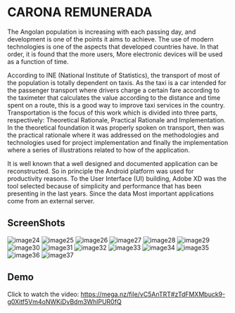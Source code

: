 
# CARONA REMUNERADA

The Angolan population is increasing with each passing day, and development is one of
the points it aims to achieve. The use of modern technologies is one of the aspects that
developed countries have. In that order, it is found that the more users, More electronic devices
will be used as a function of time.

According to INE (National Institute of Statistics), the transport of most of the
population is totally dependent on taxis. As the taxi is a car intended for the passenger transport
where drivers charge a certain fare according to the taximeter that calculates the value according
to the distance and time spent on a route, this is a good way to improve taxi services in the
country. Transportation is the focus of this work which is divided into three parts, respectively:
Theoretical Rationale, Practical Rationale and Implementation. In the theoretical foundation it
was properly spoken on transport, then was the practical rationale where it was addressed on
the methodologies and technologies used for project implementation and finally the
implementation where a series of illustrations related to how of the application.

It is well known that a well designed and documented application can be reconstructed.
So in principle the Android platform was used for productivity reasons. To the User Interface
(UI) building, Adobe XD was the tool selected because of simplicity and performance that has
been presenting in the last years. Since the data Most important applications come from an
external server.

## ScreenShots
![image24](https://user-images.githubusercontent.com/34483729/188131868-6f5a361c-efe4-4475-b529-e1e14afd6619.png)
![image25](https://user-images.githubusercontent.com/34483729/188131871-9e37cd07-1aad-4917-8d79-dd81d6091353.png)
![image26](https://user-images.githubusercontent.com/34483729/188131873-bfc9d60c-5c34-4f97-9412-42454c87cda9.png)
![image27](https://user-images.githubusercontent.com/34483729/188131876-5cdc05f8-48ce-4106-ab47-b2a9ede816e8.png)
![image28](https://user-images.githubusercontent.com/34483729/188131878-eed36e39-0b6e-4b29-8f25-fc915b340262.png)
![image29](https://user-images.githubusercontent.com/34483729/188131881-88372bc2-a543-43e9-8581-3fd27b92c45b.png)
![image30](https://user-images.githubusercontent.com/34483729/188131884-34fb3847-eb27-4502-88a1-0db7f78729b4.png)
![image31](https://user-images.githubusercontent.com/34483729/188131885-ed16b9e5-1ac4-4fe9-85cf-954df5430c44.png)
![image32](https://user-images.githubusercontent.com/34483729/188131887-ab7bada2-d514-49fd-a796-e897bcba739e.png)
![image33](https://user-images.githubusercontent.com/34483729/188131889-2fdb1499-4c23-4ad1-af85-f36f4420fa75.png)
![image34](https://user-images.githubusercontent.com/34483729/188131893-4480746f-5f20-469c-9627-5d7e8b808c59.png)
![image35](https://user-images.githubusercontent.com/34483729/188131894-cf288f33-36c8-47a4-aae7-0e53cf4e0f9f.png)
![image36](https://user-images.githubusercontent.com/34483729/188131897-20b871f2-4a50-42d8-9dbf-7f329524f41e.png)
![image37](https://user-images.githubusercontent.com/34483729/188131899-d4332ce4-96cd-4a89-9391-99d2be25e642.png)


## Demo


Click to watch the video: https://mega.nz/file/vC5AnTRT#zTdFMXMbuck9-g0Xitf5Vm4oNWKjDvBdm3WhlPUR0fQ

